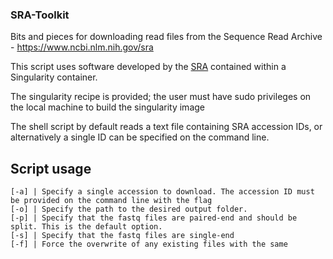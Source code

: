 ### SRA-Toolkit

Bits and pieces for downloading read files from the Sequence Read Archive -  https://www.ncbi.nlm.nih.gov/sra

This script uses software developed by the [SRA](https://trace.ncbi.nlm.nih.gov/Traces/sra/) contained within a Singularity container.

The singularity recipe is provided; the user must have sudo privileges on the local machine to build the singularity image

The shell script by default reads a text file containing SRA accession IDs, or alternatively a single ID can be specified on the command line. 

## Script usage

	[-a] | Specify a single accession to download. The accession ID must be provided on the command line with the flag
	[-o] | Specify the path to the desired output folder.
	[-p] | Specify that the fastq files are paired-end and should be split. This is the default option.
	[-s] | Specify that the fastq files are single-end
	[-f] | Force the overwrite of any existing files with the same 
